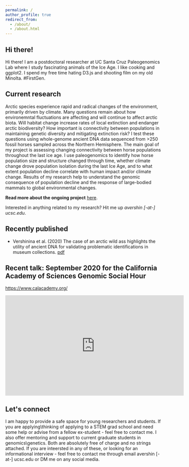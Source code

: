 ```yaml
---
permalink: /
author_profile: true
redirect_from: 
  - /about/
  - /about.html
---
```




Hi there!
------

Hi there! 
I am a postdoctoral researcher at UC Santa Cruz Paleogenomics Lab where I study fascinating animals of the Ice Age. I like cooking and ggplot2. I spend my free time hating D3.js and shooting film on my old Minolta. #FirstGen.

Current research 
------

Arctic species experience rapid and radical changes of the environment, primarily driven by climate. Many questions remain about how environemntal fluctuations are affecting and will continue to affect arctic biota. Will habitat change increase rates of local extinction and endanger arctic biodiversity? How important is connectivity between populations in maintaining genetic diversity and mitigating extinction risk? I test these questions using whole-genome ancient DNA data sequenced from >250 fossil horses sampled across the Northern Hemisphere. The main goal of my project is assessing changing connectivity between horse populations throughout the last ice age. I use paleogenomics to identify how horse population size and structure changed through time, whether climate change drove population isolation during the last Ice Age, and to what extent population decline correlate with human impact and/or climate change. Results of my research help to understand the genomic consequence of population decline and the response of large-bodied mammals to global environmental changes.

**Read more about the ongoing project** [here](https://pgl.soe.ucsc.edu/horses.html).

Interested in anything related to my research? Hit me up *avershin [-at-] ucsc.edu*.


Recently published
------
* Vershinina et al. (2020) The case of an arctic wild ass highlights the utility of ancient DNA for validating problematic identifications in museum collections. [pdf](https://www.researchgate.net/publication/338135642_The_case_of_an_arctic_wild_ass_highlights_the_utility_of_ancient_DNA_for_validating_problematic_identifications_in_museum_collections)


Recent talk: September 2020 for the California Academy of Sciences Genomic Social Hour
------
https://www.calacademy.org/

<iframe width="560" height="315" src="https://www.youtube.com/embed/B01XSrKcr9I?start=1335" frameborder="0" allow="accelerometer; autoplay; clipboard-write; encrypted-media; gyroscope; picture-in-picture" allowfullscreen></iframe>



Let's connect
------

I am happy to provide a safe space for young researchers and students. If you are applying\thinking of applying to a STEM grad school and need some help or advise from a fellow ex-student - feel free to contact me. I also offer mentoring and support to current graduate students in genomics\genetics. Both are absolutely free of charge and no strings attached. If you are inteersted in any of these, or looking for an informational interview - feel free to contact me through email avershin [-at-] ucsc.edu or DM me on any social media.  